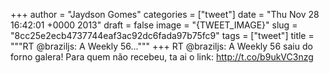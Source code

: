 
+++
author = "Jaydson Gomes"
categories = ["tweet"]
date = "Thu Nov 28 16:42:01 +0000 2013"
draft = false
image = "{TWEET_IMAGE}"
slug = "8cc25e2ecb4737744eaf3ac92dc6fada97b75fc9"
tags = ["tweet"]
title = """RT @braziljs: A Weekly 56..."""
+++
RT @braziljs: A Weekly 56 saiu do forno galera! Para quem não recebeu, ta ai o link: http://t.co/b9ukVC3nzg
